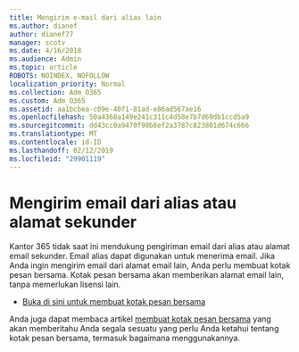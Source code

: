 ```yaml
---
title: Mengirim e-mail dari alias lain
ms.author: dianef
author: dianef77
manager: scotv
ms.date: 4/16/2018
ms.audience: Admin
ms.topic: article
ROBOTS: NOINDEX, NOFOLLOW
localization_priority: Normal
ms.collection: Adm_O365
ms.custom: Adm_O365
ms.assetid: aa1bcbea-c09e-40f1-81ad-e86ad567ae16
ms.openlocfilehash: 50a4368a149e241c311c4d58e7b7d69db1ccd5a9
ms.sourcegitcommit: dd43cc0a9470f98b8ef2a3787c823801d674c666
ms.translationtype: MT
ms.contentlocale: id-ID
ms.lasthandoff: 02/12/2019
ms.locfileid: "29901119"
---
```

# <a name="send-email-from-an-alias-or-secondary-address"></a>Mengirim email dari alias atau alamat sekunder

Kantor 365 tidak saat ini mendukung pengiriman email dari alias atau alamat email sekunder. Email alias dapat digunakan untuk menerima email. Jika Anda ingin mengirim email dari alamat email lain, Anda perlu membuat kotak pesan bersama. Kotak pesan bersama akan memberikan alamat email lain, tanpa memerlukan lisensi lain. 
  
- [Buka di sini untuk membuat kotak pesan bersama](https://portal.office.com/AdminPortal/Home#/AssistedGuide/addemailoptions)
    
Anda juga dapat membaca artikel [membuat kotak pesan bersama](https://support.office.com/article/871a246d-3acd-4bba-948e-5de8be0544c9) yang akan memberitahu Anda segala sesuatu yang perlu Anda ketahui tentang kotak pesan bersama, termasuk bagaimana menggunakannya. 
  

